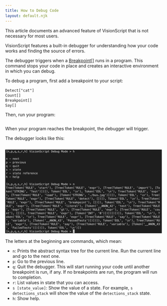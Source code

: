 ```yaml
---
title: How to Debug Code
layout: default.njk
---
```


<div class="callout">
    <p>This article documents an advanced feature of VisionScript that is not necessary for most users.</p>
</div>

VisionScript features a built-in debugger for understanding how your code works and finding the source of errors.

The debugger triggers when a [Breakpoint[]](/docs/breakpoint) runs in a program. This command stops your code in place and creates an interactive environment in which you can debug.

To debug a program, first add a breakpoint to your script:

```Load["./image.jpg"]
Detect["cat"]
Count[]
Breakpoint[]
Say[]
```
Then, run your program:

```visionscript program.vic
```
When your program reaches the breakpoint, the debugger will trigger.

The debugger looks like this:

```[n,p,q,s,r,h] VisionScript Debug Mode >
```
![The VisionScript debugger](/assets/debug.png)

The letters at the beginning are commands, which mean:

- `n`: Prints the abstract syntax tree for the current line. Run the current line and go to the next one.
- `p`: Go to the previous line.
- `q`: Quit the debugger. This will start running your code until another breakpoint is run, if any. If no breakpoints are run, the program will run to completion.
- `r`: List values in state that you can access.
- `s [state_value]`: Show the value of a state. For example, `s detections_stack` will show the value of the `detections_stack` state.
- `h`: Show help.